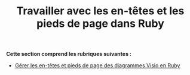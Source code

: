 ﻿---
title: Travailler avec les en-têtes et les pieds de page dans Ruby
type: docs
weight: 90
url: /fr/java/working-with-headers-and-footers-in-ruby/
---
**Cette section comprend les rubriques suivantes :**

- [Gérer les en-têtes et pieds de page des diagrammes Visio en Ruby](/diagram/fr/java/manage-headers-and-footers-of-the-visio-diagrams-in-ruby/)
